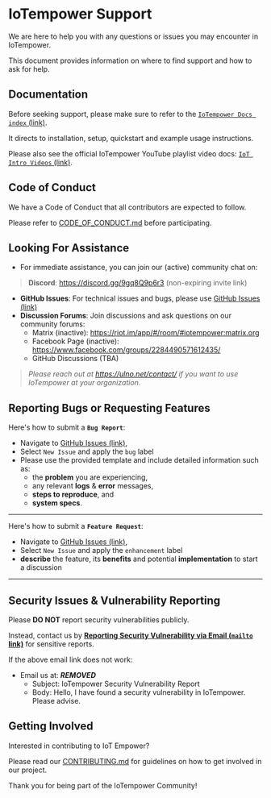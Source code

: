 # IoTempower Support

We are here to help you with any questions or issues you may encounter in IoTempower. 

This document provides information on where to find support and how to ask for help.

## Documentation

Before seeking support, please make sure to refer to the [`IoTempower Docs index` (link)](https://github.com/iotempire/iotempower/blob/master/doc/index-doc.rst).

It directs to installation, setup, quickstart and example usage instructions.

Please also see the official IoTempower YouTube playlist video docs: [`IoT Intro Videos` (link)](https://www.youtube.com/playlist?list=PLlppUpfgGsvkfAGJ38_mzQc1-_Z7bNOgq).

## Code of Conduct

We have a Code of Conduct that all contributors are expected to follow. 

Please refer to [CODE_OF_CONDUCT.md](CODE_OF_CONDUCT.md) before participating.

## Looking For Assistance

- For immediate assistance, you can join our (active) community chat on:
> **Discord**: https://discord.gg/9gq8Q9p6r3 (non-expiring invite link)

- **GitHub Issues**: For technical issues and bugs, please use [GitHub Issues (link)](https://github.com/iotempire/iotempower/issues)
- **Discussion Forums**: Join discussions and ask questions on our community forums:
  - Matrix (inactive): https://riot.im/app/#/room/#iotempower:matrix.org
  - Facebook Page (inactive): https://www.facebook.com/groups/2284490571612435/
  - GitHub Discussions (TBA)

> *Please reach out at https://ulno.net/contact/ if you want to use IoTempower at your organization.*

## Reporting Bugs or Requesting Features

Here's how to submit a **`Bug Report`**: 
- Navigate to [GitHub Issues (link)](https://github.com/iotempire/iotempower/issues),
- Select `New Issue` and apply the `bug` label
- Please use the provided template and include detailed information such as:
  - the **problem** you are experiencing, 
  - any relevant **logs** & **error** messages, 
  - **steps to reproduce**, and 
  - **system specs**. 

---
Here's how to submit a **`Feature Request`**: 
- Navigate to [GitHub Issues (link)](https://github.com/iotempire/iotempower/issues),
- Select `New Issue` and apply the `enhancement` label
- **describe** the feature, its **benefits** and potential **implementation** to start a discussion
---


## Security Issues & Vulnerability Reporting

Please **DO NOT** report security vulnerabilities publicly. 

Instead, contact us by **<a href="mailto:***REMOVED***?&subject=IoTempower Security Vulnerability Report&body=Hello,%20I%20have%20found%20a%20security%20vulnerability%20in%20IoTempower.%20Please%20advise.">Reporting Security Vulnerability via Email (`mailto` link)</a>** for sensitive reports.

If the above email link does not work:
- Email us at: ***REMOVED***
  - Subject: IoTempower Security Vulnerability Report
  - Body: Hello, I have found a security vulnerability in IoTempower. Please advise.


## Getting Involved

Interested in contributing to IoT Empower? 

Please read our [CONTRIBUTING.md](CONTRIBUTING.md) for guidelines on how to get involved in our project.

Thank you for being part of the IoTempower Community!

